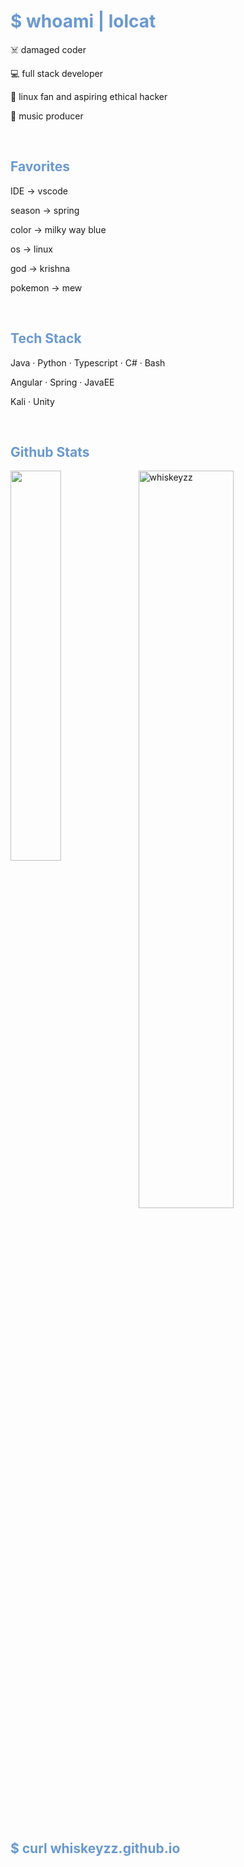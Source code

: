 <h1 style="color:#6999d1">$ whoami | lolcat</h1>
<p>☠️ damaged coder</p>
<p>💻 full stack developer</p>
<p>🐧 linux fan and aspiring ethical hacker</p>
<p>🎹 music producer</p>
<br/>

<h2 style="color:#6999d1">Favorites</h2>
<p>IDE &#8594; vscode</p>
<p>season &#8594; spring</p>
<p>color &#8594; milky way blue</p>
<p>os &#8594; linux</p>
<p>god &#8594; krishna</p>
<p>pokemon &#8594; mew</p>
</br>

<h2 style="color:#6999d1">Tech Stack</h2>
<p>Java &#183; Python &#183; Typescript &#183; C# &#183;  Bash</p>
<p>Angular &#183; Spring &#183; JavaEE</p>
<p>Kali &#183; Unity</p>
<br/>
<h2 style="color:#6999d1"> Github Stats </h2> 
<a href="https://github.com/whiskeyzz/github-readme-stats"><img align="left" width="40%" src="https://github-readme-stats.vercel.app/api/top-langs/?username=whiskeyzz&layout=compact&theme=tokyonight" /></a>
<img width="55%" src="https://github-readme-streak-stats.herokuapp.com/?user=whiskeyzz&theme=tokyonight" alt="whiskeyzz" />
<br/>
<br/>
<h2 style="color:#6999d1">$ curl whiskeyzz.github.io</h2>
